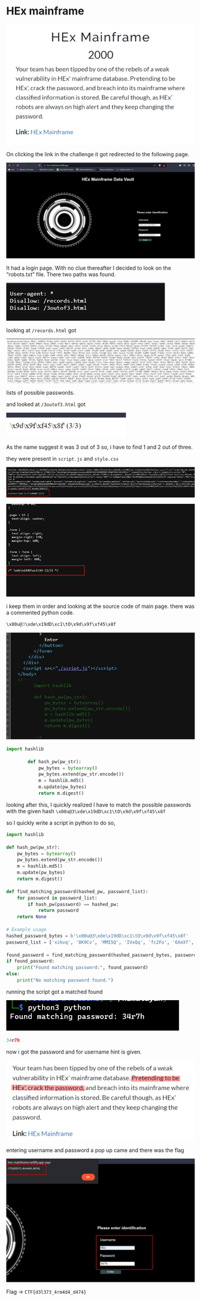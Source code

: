 # HEx mainframe

![Untitled](HEx%20mainframe%20e5c44432ac494290bb747cecab69273a/Untitled.png)

On  clicking the link in the challenge it got redirected to the following page.

![Untitled](HEx%20mainframe%20e5c44432ac494290bb747cecab69273a/Untitled%201.png)

It had a login page. With no clue thereafter I decided to look on the “robots.txt” file. There two paths was found.

![Untitled](HEx%20mainframe%20e5c44432ac494290bb747cecab69273a/Untitled%202.png)

looking at `/records.html` got 

![Untitled](HEx%20mainframe%20e5c44432ac494290bb747cecab69273a/Untitled%203.png)

lists of possible passwords.

and looked at `/3outof3.html` got 

![Untitled](HEx%20mainframe%20e5c44432ac494290bb747cecab69273a/Untitled%204.png)

As the name suggest it was 3 out of 3 so, i have to find 1 and 2 out of three.

they were present in `script.js` and `style.css`

![Untitled](HEx%20mainframe%20e5c44432ac494290bb747cecab69273a/Untitled%205.png)

![Untitled](HEx%20mainframe%20e5c44432ac494290bb747cecab69273a/Untitled%206.png)

i keep them in order and looking at the source code of main page. there was a commented python code.

```jsx
\x00u@3\xde\x19dD\xc1\tO\x9d\x9f\xf45\x8f
```

![Untitled](HEx%20mainframe%20e5c44432ac494290bb747cecab69273a/Untitled%207.png)

```python
import hashlib

        def hash_pw(pw_str):                         
            pw_bytes = bytearray()
            pw_bytes.extend(pw_str.encode())
            m = hashlib.md5()
            m.update(pw_bytes)
            return m.digest()
```

looking after this, I quickly realized I have to match the possible passwords with the given hash `\x00u@3\xde\x19dD\xc1\tO\x9d\x9f\xf45\x8f`

so I quickly write a script in python to do so,

```python
import hashlib

def hash_pw(pw_str):
    pw_bytes = bytearray()
    pw_bytes.extend(pw_str.encode())
    m = hashlib.md5()
    m.update(pw_bytes)
    return m.digest()

def find_matching_password(hashed_pw, password_list):
    for password in password_list:
        if hash_pw(password) == hashed_pw:
            return password
    return None

# Example usage
hashed_password_bytes = b'\x00u@3\xde\x19dD\xc1\tO\x9d\x9f\xf45\x8f'
password_list = ['xikvq', '8K9Cv', 'MMI5Q', 'IVxQq', 'fc2Fo', '6XeXf', 'dGTYk', '6P2Sl', 'wn5ab', 'Fa7TK', 'tyFt5', 'bKi0j', 'AqcyQ', 'vvCjg', 'FEpRv', 'QOZHF', 'vHwnD', 'ajue1', 'Leanc', 't3Rh7', '6FnHT', 'Lik75', '0eHyN', 'h4A1I', 'Ji4Tl', 'RLtwD', 'MnE5z', 'mtyIX', 'FPKOi', 'aXmri', 'n9RfZ', '11NEd', 'RICi4', 'M0Vkd', 'QFFZJ', 'cQUJ6', '1NndX', '2R1D0', 'FIIWS', 'AfXaJ', 'oK5ie', 'kqg5N', '9rSOr', 'ytP4Z', '7GZAL', 'skOKT', 'nOTSg', 'bI0XE', 'M0yE6', '6KS4f', 'rRmSa', 'vQfGa', 'YnUhO', 'MxP8x', 'sVxms', 'qVT4M', '93Eeg', 'hlKmD', 'o6koi', 'o6Y3o', 'UjeUR', 'TmTXr', 'pL7ep', '6RuUn', 'yL7H6', 'CJJVd', 'RFeq9', '3gmJA', 'OVUP8', 'NZ3UH', 'nv1HA', '7sml1', 'ozv4h', 'gzLEk', 'WjKUO', 'FQOxk', 'WFOIc', 'nUaK3', 'VxpqI', 'N5FMF', 'icnd0', 'vome4', '19nE2', '6KwO6', 'm746p', '0rAtl', 'oA0up', '6DpwE', 'oR4Ix', 'IrLH0', 'rEckq', 'IXnMG', 'M3Wg0', 'lCqz8', 'cyPjQ', 'grQUK', 'cjkEA', 'rVu99', 'udpXi', 'I0xV0', 'TspIC', 'fQpj1', 'dMsYo', '3lF1e', 'LuFVc', '6rvps', 'tkABl', 'GCLNd', 'L7Dos', 'X54fJ', 'whrXf', 'us18w', 'zx0Bw', 'bVgJD', 'fteOP', 'GtQbD', 'xI4oE', 'qkhqR', 'KZH2E', 'tfAwa', 'Uk9Z8', 'uYVUe', '9ZyuB', 'PvECv', '91TYx', 'JTZi2', 'Fb6GY', 'mP1B9', 'Xf8Ai', '69YFo', 'N7ebi', 'lsJtR', 'R1XsO', '0z4q9', '7J9VL', 'HhOBU', 'Tkj5x', 'H7Sa0', 'Irazl', 'cOAZh', 'vUGqB', 'ltuxz', 'JePrj', 'amAx4', 'YnyXK', '6E1BD', 'ZzEBP', '0nKdE', 'Y1ERA', 'Tq7d5', 'iQUXZ', 'BjIx0', 'auBHn', '7Hcd8', 'JV0NQ', '1lhEh', 'fmRvA', 'ervkr', 'hvuHo', 'rahkk', 'aGf1K', 'qTPjv', '8BGtn', 'MFQql', '5Lxvz', 'ZrKkA', 'qh5aH', '3hZYQ', 'ugAAz', 'szJLw', 'yRH2u', 'h6xcw', '0gngp', 'Fu2TI', 'pp4dm', '7Chui', 'lgi6S', 'yyEZr', 'XAf8i', 'zaaPZ', 'pRdkl', 'dvfgN', '4hqCZ', '81qoX', 'MPTV4', 'mAcpe', 'Z46fx', 'osSjf', 'cotSL', 'aLHNR', '5kOr6', '5DTTM', 'Mr4NF', 'TGoQ6', 'B6jYp', 'pYoaR', 'nEjat', 'koAYW', 'VFpWC', 'q5tXp', 'nFdG9', 'HbIur', 'IvSLw', '2buH7', 'bFnci', 'E496z', 'QfoPC', '0gkRr', '4Wv9G', 'XqfCK', 'PnJof', 'mbN2M', 'eVQc1', 'Ya1qt', '6OnZs', 'jaFQC', 'QJLAj', 'nwNc9', 'r21d2', '78Ffv', 'M22yT', 'UEWCN', 'CAt2h', 'N3YNq', 'TmGxO', 'bP2JN', '29wqY', 'Hn4dL', 'tgUyt', 'P1WBN', '7CNQ9', 'iDGLt', 'Vm2QQ', '0T2jy', 'jDNNe', 'UH0al', 'fz4Sv', 'ehcD0', 'OpAZn', '1xQWK', 'JtfAz', 'h2LhD', '72TJ1', '4c4bo', 'lFma1', 'BZucC', 'At0Hq', 'LK8SO', '7l2VN', 'iIvWc', 'F9jjw', 'sW4zo', 'fBYCN', '4IlNc', '9mVP5', 'BsU3s', 'DUK6J', 'QiWky', 'fFTdy', 'K93ff', 'taD4a', '5Sh1S', 'cetpV', '84sH7', 'hloUL', 'ZB8N5', 'dzHdV', '1qqtE', 'NOcvH', '7YmWr', '23BjO', 'JEUe2', 'SJnEP', '3lbi9', 'GHtlS', 'FvdhO', '5Yy0m', 'AAM5p', 'cGSrM', 'n2EeP', 'sE7Ri', 'kFHSp', 'uPFwL', 'Hbl0T', '6y204', '9I42q', 'iMIzD', 'Axdae', 'KBVZI', 'ham6R', '5AoFP', 'CmjZY', '7QLSS', 'tfZZU', 'KYLUe', 'tJaoH', 'Jcplz', 'Ax4KM', '6Fh8i', 'wk6K9', 'xrVQ7', 'gTFYp', 'b9slF', 'd9dqr', 'TtpYx', 'K5WhS', '25BAb', '1JBKx', 'Gy4Vx', 'mLnOl', 'Kq98c', 'DFiMl', 'lw1uy', 'iLc4Y', '0DRva', 'yLhav', 'eqJ8m', 'OnCZF', 'AtOE0', '29Ce9', '7sBMc', 'd5F1K', '14tZb', 'G6uHf', 'w2W7h', 'CqzBb', 'zqBtM', '2rKV3', 'n3WmS', 'wzTgP', 'LPT6c', 'dXheT', '0353j', 'RM5BQ', 'Ce1pD', 'K0tdh', 'iYk5G', 'yLJoa', 'ZOyTX', '4KPCS', 'qWoaW', 'DMNlK', 'uy41c', 'xqrY5', 'muz7M', 'Fr54E', '1xuHU', 'nfZhU', 'uF5UM', 'ejtWF', 'C8VhH', 'SHDIU', 'fWQL6', 'SP1z4', 'skkSg', 'oIwh3', '34XM2', 'kJW8T', 'FL1yl', '1MLiI', 'CU6sQ', 'eeBRD', 'thV9F', 'R4uqd', 'YUHil', 'cDv0M', 'pHhbh', 'afYq3', 'ZSwkf', 'IDdEt', 'oAu4Q', 'ge5Ll', 'yX8dV', 'yI1ly', 'QoSu0', 'NkjCl', 'SbGR2', 'SVfcw', '9821b', 'iiTlT', 'TDrCU', 'vAq3H', 'n5a53', 'iPuMb', '6n1Pp', 'ivnco', 'QBTO7', 'cEOow', 'aweNF', 'sJQ05', 'ehBg2', 'dqqCr', 'kojOC', 'qVzkn', 'FYoQT', 'KZx8Z', 'gCZ1P', 'NnAWB', 'Fb4kZ', 'kKTfF', 'STTfY', 'tQdZz', 'axoDk', 'SUT08', 'rcl7i', '8xjSC', 'g43Kk', 'ROpUk', 'QLm6A', 'dHNrc', 'fVSrA', 'rYLN3', 'ApkHX', 'f8gLz', 'Ktr1S', 'dO8JM', 'mQLzH', 'GTaWZ', 'EBGF7', 'kOuiz', 'Kjv9n', 'WZvw6', 'RU89h', '008Jg', 'RW2X7', 'Ntj0B', 'AOpVn', 'Oyjda', 'A03Yr', 'amlSj', 'pyhf4', 'z8ObI', 'GVVfp', 'LOFr3', 'GWEh7', 'k7kau', 'UHuQm', 'qa9bV', 'f9gNO', 'OhjXY', 'YzCP9', 'SwcJ2', '78zIt', 'zIkd4', '4tlrR', 'eKnl9', 'UdgeI', 'Uwu8r', 'oLdkU', 'Os4j3', 'Tj2Kz', 'zF7md', 'EFsMm', '5C51Z', 'X1oPx', 'dyQvT', 'QGFfI', 'wBTC2', '6Cdnm', 'juPj8', 'hfeMn', 'n8mME', 'oRT3b', 'd3XNB', 'slRUc', 'PygHQ', '1bAKm', 'HRTCc', 'rfdQd', 'rTKWG', '8aPNf', 'zZ3yL', 'RDI4j', 'n170J', '5DsFh', 'DGYhp', 'ziJnh', 'w0CBA', 'mOKcP', 'SKnXr', 'lo6XM', 'tXETJ', 'vybwR', 'x7Gn3', 'xLDyX', 'wd8oG', 'bFL5S', 'wGZBR', 'lNvUn', '4ms4q', '4Edmg', 'A4uwf', '2fM7b', '5TLzU', 'OT6co', '7bCv1', 'lYFn1', '6JGv2', 'anfkN', 'kLdIt', '9FHRN', 'gYy1Q', 'ks1S5', 'N5BPU', 'aVLa3', 'xjtYn', 'LEQmR', 'odYNu', 'fczXS', 'y04Dy', 'nwebW', 'Te1R1', 'GCWxy', 'W0qTH', 'R8eoF', '681JU', 'o3Q1n', 'jNplt', 'LXogB', 'wa9SU', '2cwHB', 'srdMz', 'T6atK', 'PKwRD', 'QBZiQ', '4INaL', 'rKfNF', 'DTF91', 'vVZI2', 'LiALX', 'SWRTu', 'jaqKG', '34r7h', 'hDWia', 'YyG1y', '5kme5', 'JpF2G', '37h2S', 'xnGFn', '50fVf', 'kVOZX', 'Wse2v', 'kgdBA', 'NylOj', '2Jynk', 'ktI6i', 'QscLL', 'wQPaE', 'pBoWN', 'xxZBK', 'V0PJ6', 'gRoAm', '7fcS6', 'qQ02k', 'He0nw', 'i3kkW', 'H1Y4b', 'WynDU', 'oOTJg', 'vf7ja', 'IyLaV', 'SHPbW', '1eqNi', 'p6CHS', 'wr6Rm', 'cXI4n', 'XKHCB', 'O6yVq', '5eEmc', 'xvp22', 'Ava5c', 'n9PRi', 'uyvna', 'TPdV2', 'SsJuu', 'IS2DT', 'fG4Du', 'KBjXP', 'CaCuF', 'kyGA9', 'gQQfH', 'VRGvH', '5rnKk', '1jd2W', 'qBgzs', 'J8KkC', 'UJuJG', 'BB5A1', 'ayjQX', 'vBe2Y', 'bfKwf', 'y3gpa', 'blbJq', 'kvq5S', 'jFEBK', 'TZUqR', 'lV0bG', 'kd3tC', 'tBbQP', 'VRjC4', 'KXnhD', 'sfMYn', 'y55M1', 'GYs91', 'tTzzF', 'BZZ4d', '3b04H', 'gkOhZ', 'VsyOo', '8dQWo', 'Kl1BB', 'ESQ6r', 'R1A9y', 'Tw4I1', 'I3eUb', 'ZRJOM', 'OYuR0', 'O3K7d', '59Ry2', '2Fu4C', 'Hf18w', 'MXTEA', 'UacB0', 'eMzUI', 'G70GA', '0G9mq', 'mjEQz', 'i478Z', 'rQrTi', 'Ouz0n', '8yjsk', 'iFLBi', 'VnstL', 'p4LJ5', 'tXGAn', 'tTma5', 'xLZ2p', 'Sf6lC', 'UEDjO', 'i31yW', 'sCIYr', 'brPuM', 'alM29', 'LmzNc', 'VAw4z', 'JBizO', 'ci6iU', 'smZy9', '1A6Po', 'BTDGg', 'ryERT', 'qa6nq', 'rDO1w', '8m1ZV', 'mzyu7', 'ZdSgH', 'Xcspe', 'Ga5uI', 'ugCmk', '3DqfQ', 'E7z9m', 'S1THi', 'OfOoK', 'Le8dR', 'DvXev', 'Di10H', 'a5WTy', '65Wli', 'I39yw', 'mGvqy', 'gexJt', 'uXhUO', '0m3fl', 'Dhyg4', 'C8gMR', 'F57gI', 'Yh90T', 'hJp1V', 'r9xrs', 'T2ZGL', 'iwCUb', 'keOaM', 'IdSci', 'sNLQ0', 'r1dgc', '9GKCs', 'gsJ0X', 'oMk11', 'r6nDn', '7j0A4', '3c7sc', 'JXYza', '7fdPc', 'dA1ts', 'tE8fr', 'qTrVV', 'cQAAS', 'U40M3', 'JHQOR', 's9xVe', '77UOh', 'LZ5Nc', 'N9D34', 'Y71XC', 'n7orn', '1u0Zh', 'T8vp0', 'yvOFO', '2h963', 'a7Ytn', 'rIGB2', '0duT9', 'cxoz8', 'nHGic', 'nwVlx', 'JgnNf', '1Tzvu', 'J16tz', 'Y8K5d', 'OGxlb', 'cqe8C', '32rzP', 'YAtCj', 'hV0TX', 'MnOiG', 'DekW2', 'yIddS', 'RWiYK', 'Vz6ha', 'ZYFRI', 'V8wBe', 'JzGAy', 'CwHk0', 'ZrMyF', 'ngUvQ', 'xvIBc', 'pomRJ', 'ssEFx', 'eY1do', 'dQD7E', 'v3vBP', '482zm', 'Y88zJ', 'ZjjWj', 'Op38D', 'yWcIv', 'k1o0Q', 'BLtKX', 'MLsye', 'B8DzB', '9S8bZ', '9o387', 'Wo1up', 'jUUij', 'Q9fwK', 'QkYWo', 'tRTQE', 'bwEx0', 'Vk4n8', 'ecDkR', 'phhlQ', 's3bAu', '8fcSx', '6CHqJ', 'hAnUj', 'HYfjt', 'VLUGB', 'TC0NW', '3o18p', 'uVRv8', 'dv9kZ', '2NjTc', '1FCcL', 'llnTa', 'MvrYc', 'SsrCJ', 'oJiO8', 'D26Jx', 'jY6rj', 'Im5dI', 'kwLCG', '9IDWD', 'G7I5b', 'gCnMf', 'gLLOY', 'v0HqO', 'LSK72', 'f0RkL', 'ldHTW', 'PBO9H', 'qm2o8', 'VNA8P', 'wWhft', 'rQjA3', 'ua5xF', 'c9ueZ', 'GIXMC', 'rQpCs', 'bszRV', '0JUnF', 'flfhk', 'ISaUs', '5Jh3I', 'uReM0', '2uXt8', 'fO6wZ', 'XSyn0', 'ex9sH', 'PGQyr', 'C559P', 'HJEIx', '917Ig', 'xdolv', 'BfyXB', 'lyjim', 'n0lgC', '05M2C', 'E0Df7', 'IJBL8', 'oT5HA', 'OAkba', 'Ntboa', 'TEAho', 'oc2iX', '7PL2m', '9Onwt', 'PQdgu', 'vHSGh', '82XU7', 'qU4CL', 'nCrdl', '6Pr8F', '0LJ9F', '4pIMh', 'swlZ6', '7DCYv', 'tlg7O', 'VCW9B', 'MrTqb', 'acBMg', 'XxYh4', '9nat6', '4wwmg', 'JNVpQ', '8WUuc', 'TI3wV', 'CyhGW', 'jFCO0', '5rhm5', '4ysGa', 'cTdSd', '4z2xJ', 'gr4Lm', 'kH4V2', 'X5zMP', '0dMAj', 'SEggM', 'VXhzT', 'kF5wK', 'AHyHz', 'zFDBi', 'Nw62Y', 'tRlnf', 'j7Z7v', '4Xdad', 'LVV4l', 'HT703', 'vc2Pw', 'AuKA6', 'PLS8D', 'Mscwb', 'iyvuW', 'R1kgy', 'Vl0dO', '1fBOq', 'WM4P7', 'fQGi4', 'P7hL3', 'tfBG2', 'rO5tj', 'ELCKI', 'SjmEo', 'CMpT6', 'JoFdZ', 'FInWq', 'G85d7', 'LO71h', 'O7S4p', 'mf6pJ', 'ZmDCl', '7sxI7', 'dH9xL', '1GJd9', 'OjymH', 'SQcjB', 'PZkwE', '2aFfb', 'uQjun', 'BAsdG', 'NKaLu', 'x0O2h', 'XiVef', 'sEOt9', 'z2khq', 'QYA9X', 'gPP3I', 'Mlsmp', 'flVKW', 'iviAe', 'I6rbA', 'DULsg', 'VKUQX', '8N9yx', 'jn2X9', 'G4RPs', 'YTgYv', 'pFcAT', 'sz0nt', 'uZhiw', 'g7CJ8', 'HuC4l', 'ju4bB', 'aKx0p', '6tzKJ', 'PVe8u', 'rsJnb', '5BP33', 'H6PIw', 'Z3xcH', 'on29i', 'WmpYE', 'hnfuL', 'TKQjw', 'lbm5l', 'N8ZF1', 'iCT2F', 'RhCFe', '5FErF', 'yniB1', 'ubpZG', 'wZSy4', 'bECgZ', 'Ba8BC', 'Xxwsf', '02WvS', 'ESUH3', '87Rso', 'MxDI9', 'PXfUv', '9KWnJ', 'VY3o4', 'VfJGf', '0Z77f', 'poqEG', 'd7TZv', '73BcP', 'w1Ne4', 'rkXSZ', 'GXadf', 'mtWE9', '0HGpg', 'mN9SB', 'WSgmk', '87gts', 'uQSF0', '1qaM9', 'HoIWT', 'zCLPK', 'wGR14', 'TrI9b', 'PU3b4', 'kp6nD', 'JzzfP', 'osP09', 'wZarG', 'AAWei', '3qqie', 'CVIHA', 'tvySi', 'B9uF9', 'yweKR', 'GYV3t', '36PvX', 'Ely29', 'qwvSm', 'ZRbex', 'RFj3j', '9PuS0', 'MpNX0', 'SKZOf', 'XQ1Js', 'oeUbD', 'zPr08', '6vCQ5', 'XxKEM', 'R0mOB', 'f20SF', 'TtdEG', 'Cte9C', 'FCYOI']

found_password = find_matching_password(hashed_password_bytes, password_list)
if found_password:
    print("Found matching password:", found_password)
else:
    print("No matching password found.")
```

running the script got a matched found

![Untitled](HEx%20mainframe%20e5c44432ac494290bb747cecab69273a/Untitled%208.png)

```python
34r7h
```

now i got the password and for username hint is given.

![Untitled](HEx%20mainframe%20e5c44432ac494290bb747cecab69273a/Untitled%209.png)

entering username and password a pop up came and there was the flag

![Untitled](HEx%20mainframe%20e5c44432ac494290bb747cecab69273a/Untitled%2010.png)

Flag → `CTF{d3l373_4rm4d4_d474}`